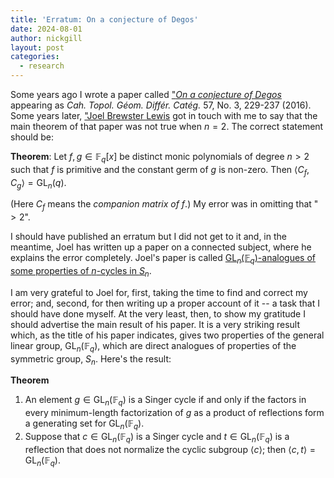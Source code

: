 ```yaml
---
title: 'Erratum: On a conjecture of Degos'
date: 2024-08-01
author: nickgill
layout: post
categories:
  - research
---
```


<script type="text/x-mathjax-config">
    MathJax.Hub.Config({
      tex2jax: {
        skipTags: ['script', 'noscript', 'style', 'textarea', 'pre'],
        inlineMath: [['$','$']]
      }
    });
  </script>
  <script src="https://cdn.mathjax.org/mathjax/latest/MathJax.js?config=TeX-AMS-MML_HTMLorMML" type="text/javascript"></script>

Some years ago I wrote a paper called <a href = "https://arxiv.org/abs/1502.03341">"*On a conjecture of Degos*</a> appearing as _Cah. Topol. Géom. Différ. Catég._ 57, No. 3, 229-237 (2016). Some years later, <a href="https://blogs.gwu.edu/jblewis/">"Joel Brewster Lewis</a> got in touch with me to say that the main theorem of that paper was not true when $n=2$. The correct statement should be:

**Theorem**: Let $f,g\in \mathbb{F}_q[x]$ be distinct monic polynomials of degree $n>2$ such that $f$ is primitive and the constant germ of $g$ is non-zero. Then $\langle C_f, C_g\rangle=\textrm{GL}_n(q)$.

(Here $C_f$ means the *companion matrix of f*.) My error was in omitting that "$>2$".

I should have published an erratum but I did not get to it and, in the meantime, Joel has written up a paper on a connected subject, where he explains the error completely. Joel's paper is called <a href = "https://arxiv.org/abs/2407.20347">$\textrm{GL}_n(\mathbb{F}_q)$-analogues of some properties of $n$-cycles in $S_n$</a>.

I am very grateful to Joel for, first, taking the time to find and correct my error; and, second, for then writing up a proper account of it -- a task that I should have done myself. At the very least, then, to show my gratitude I should advertise the main result of his paper. It is a very striking result which, as the title of his paper indicates, gives two properties of the general linear group, $\textrm{GL}_n(\mathbb{F}_q),$ which are direct analogues of properties of the symmetric group, $S_n$. Here's the result:

**Theorem**
 1. An element $g\in \textrm{GL}_n(\mathbb{F}_q)$ is a Singer cycle if and only if the factors in every minimum-length factorization of $g$ as a product of reflections form a generating set for $\textrm{GL}_n(\mathbb{F}_q)$.
 2. Suppose that $c\in \textrm{GL}_n(\mathbb{F}_q)$ is a Singer cycle and $t\in \textrm{GL}_n(\mathbb{F}_q)$ is a reflection that does not normalize the cyclic subgroup $\langle c \rangle$; then $\langle c, t\rangle=\textrm{GL}_n(\mathbb{F}_q)$.



